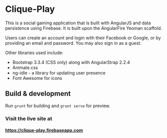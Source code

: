 # Clique-Play

This is a social gaming application that is built with AngularJS and data persistence using Firebase. It is built upon the AngularFire Yeoman scaffold.

Users can create an account and login with their Facebook or Google, or by providing an email and password. You may also sign in as a guest.

Other libraries used include:

* Bootstrap 3.3.4 (CSS only) along with AngularStrap 2.2.4 
* Animate.css
* ng-idle - a library for updating user presence
* Font Awesome for icons

## Build & development

Run `grunt` for building and `grunt serve` for preview.

### Visit the live site at 
#### https://clique-play.firebaseapp.com